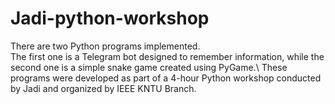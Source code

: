 # Jadi-python-workshop
There are two Python programs implemented.\
The first one is a Telegram bot designed to remember information, while the second one is a simple snake game created using PyGame.\ 
These programs were developed as part of a 4-hour Python workshop conducted by Jadi and organized by IEEE KNTU Branch.
